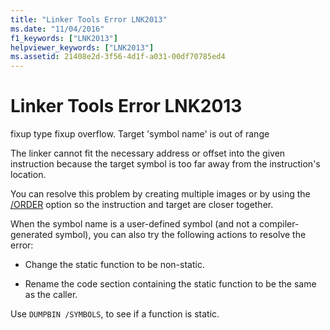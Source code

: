 ```yaml
---
title: "Linker Tools Error LNK2013"
ms.date: "11/04/2016"
f1_keywords: ["LNK2013"]
helpviewer_keywords: ["LNK2013"]
ms.assetid: 21408e2d-3f56-4d1f-a031-00df70785ed4
---
```

# Linker Tools Error LNK2013

fixup type fixup overflow. Target 'symbol name' is out of range

The linker cannot fit the necessary address or offset into the given instruction because the target symbol is too far away from the instruction's location.

You can resolve this problem by creating multiple images or by using the [/ORDER](../../build/reference/order-put-functions-in-order.md) option so the instruction and target are closer together.

When the symbol name is a user-defined symbol (and not a compiler-generated symbol), you can also try the following actions to resolve the error:

- Change the static function to be non-static.

- Rename the code section containing the static function to be the same as the caller.

Use `DUMPBIN /SYMBOLS`, to see if a function is static.